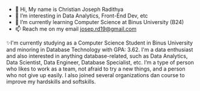 - 👋 Hi, My name is Christian Joseph Radithya
- 👀 I’m interesting in Data Analytics, Front-End Dev, etc
- 🌱 I’m currently learning Computer Science at Binus University (B24)
- 📫 Reach me on my email josep.rd19@gmail.com

✨I'm currently studying as a Computer Science Student in Binus University and minoring in Database Technology with GPA: 3.62. I'm a data enthusiast and also interested in anything database-related, such as Data Analytics, Data Scientist, Data Engineer, Database Specialist, etc. I’m a type of person who likes to work as a team, not afraid to try a new things, and a person who not give up easily. I also joined several organizations dan course to improve my hardskills and softskills.


<!---
JosephRd/JosephRd is a ✨ special ✨ repository because its `README.md` (this file) appears on your GitHub profile.
You can click the Preview link to take a look at your changes.
--->
